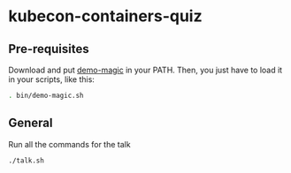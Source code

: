 # kubecon-containers-quiz

## Pre-requisites

Download and put [demo-magic](https://github.com/paxtonhare/demo-magic) in your PATH.
Then, you just have to load it in your scripts, like this:

```bash
. bin/demo-magic.sh
```

## General

Run all the commands for the talk

```bash
./talk.sh
```

